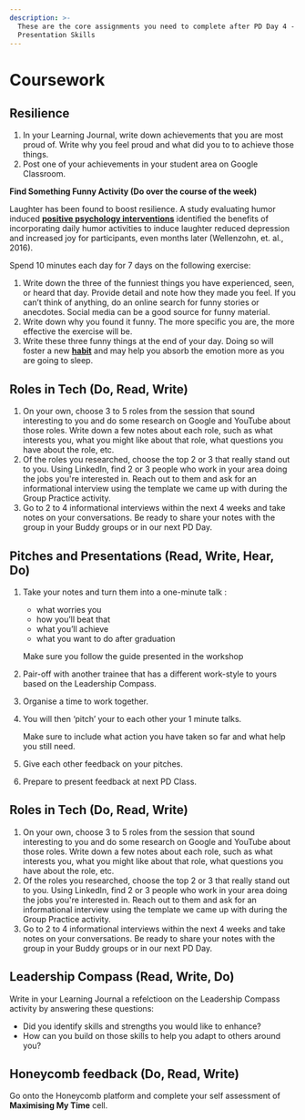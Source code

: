 ```yaml
---
description: >-
  These are the core assignments you need to complete after PD Day 4 -
  Presentation Skills
---
```


# Coursework

## Resilience

1. In your Learning Journal, write down achievements that you are most proud of. Write why you feel proud and what did you to to achieve those things. 
2. Post one of your achievements in your student area on Google Classroom. 



**Find Something Funny Activity \(Do over the course of the week\)** 

Laughter has been found to boost resilience. A study evaluating humor induced [**positive psychology interventions**](https://positivepsychology.com/positive-psychology-interventions/) identified the benefits of incorporating daily humor activities to induce laughter reduced depression and increased joy for participants, even months later \(Wellenzohn, et. al., 2016\).

Spend 10 minutes each day for 7 days on the following exercise:

1. Write down the three of the funniest things you have experienced, seen, or heard that day. Provide detail and note how they made you feel. If you can’t think of anything, do an online search for funny stories or anecdotes. Social media can be a good source for funny material. 
2. Write down why you found it funny. The more specific you are, the more effective the exercise will be. 
3. Write these three funny things at the end of your day. Doing so will foster a new [**habit**](https://positivepsychology.com/gratitude-exercises/) and may help you absorb the emotion more as you are going to sleep.

## Roles in Tech \(Do, Read, Write\)‌

1. On your own, choose 3 to 5 roles from the session that sound interesting to you and do some research on Google and YouTube about those roles. Write down a few notes about each role, such as what interests you, what you might like about that role, what questions you have about the role, etc.
2. Of the roles you researched, choose the top 2 or 3 that really stand out to you. Using LinkedIn, find 2 or 3 people who work in your area doing the jobs you're interested in. Reach out to them and ask for an informational interview using the template we came up with during the Group Practice activity.
3. Go to 2 to 4 informational interviews within the next 4 weeks and take notes on your conversations.  Be ready to share your notes with the group in your Buddy groups or in our next PD Day.

## Pitches and Presentations \(Read, Write, Hear, Do\)‌

1. Take your notes and turn them into a one-minute talk :

   * what worries you
   * how you’ll beat that 
   * what you’ll achieve
   * what you want to do after graduation

    Make sure you follow the guide presented in the workshop

2. Pair-off with another trainee that has a different work-style to yours based on the Leadership Compass. 
3. Organise a time to work together. 
4. You will then ‘pitch’ your to each other  your 1 minute talks. 

   Make sure to include what action you have taken so far and what help you still need.

5. Give each other feedback on your pitches. 
6. Prepare to present feedback at next PD Class.  



## Roles in Tech \(Do, Read, Write\)‌

1. On your own, choose 3 to 5 roles from the session that sound interesting to you and do some research on Google and YouTube about those roles. Write down a few notes about each role, such as what interests you, what you might like about that role, what questions you have about the role, etc.
2. Of the roles you researched, choose the top 2 or 3 that really stand out to you. Using LinkedIn, find 2 or 3 people who work in your area doing the jobs you're interested in. Reach out to them and ask for an informational interview using the template we came up with during the Group Practice activity.
3. Go to 2 to 4 informational interviews within the next 4 weeks and take notes on your conversations.  Be ready to share your notes with the group in your Buddy groups or in our next PD Day.

  


## Leadership Compass \(Read, Write, Do\)

Write in your Learning Journal a refelctioon on the Leadership Compass activity by answering these questions:

* Did you identify skills and strengths you would like to enhance?
* How can you build on those skills to help you adapt to others around you?

## Honeycomb feedback \(Do, Read, Write\)‌

Go onto the Honeycomb platform and complete your self assessment of **Maximising My Time** cell.  


